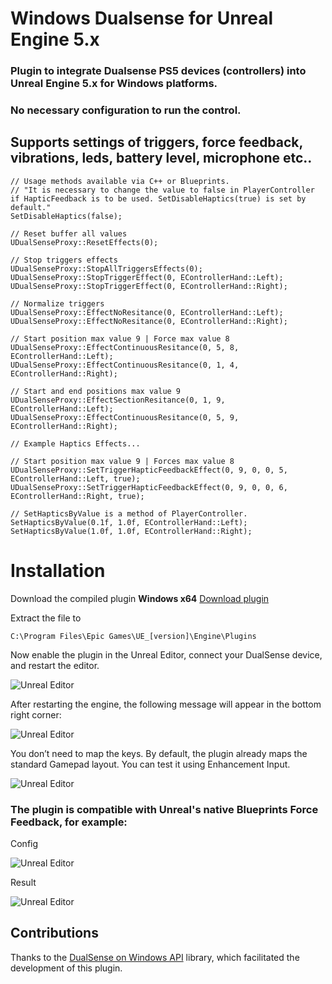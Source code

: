 # Windows Dualsense for Unreal Engine 5.x

### Plugin to integrate Dualsense PS5 devices (controllers) into Unreal Engine 5.x for Windows platforms.

### No necessary configuration to run the control.

## Supports settings of triggers, force feedback, vibrations, leds, battery level, microphone etc..

```
// Usage methods available via C++ or Blueprints. 
// "It is necessary to change the value to false in PlayerController if HapticFeedback is to be used. SetDisableHaptics(true) is set by default."
SetDisableHaptics(false);

// Reset buffer all values 
UDualSenseProxy::ResetEffects(0);

// Stop triggers effects
UDualSenseProxy::StopAllTriggersEffects(0);
UDualSenseProxy::StopTriggerEffect(0, EControllerHand::Left);
UDualSenseProxy::StopTriggerEffect(0, EControllerHand::Right);

// Normalize triggers
UDualSenseProxy::EffectNoResitance(0, EControllerHand::Left);
UDualSenseProxy::EffectNoResitance(0, EControllerHand::Right);

// Start position max value 9 | Force max value 8
UDualSenseProxy::EffectContinuousResitance(0, 5, 8, EControllerHand::Left); 
UDualSenseProxy::EffectContinuousResitance(0, 1, 4, EControllerHand::Right);

// Start and end positions max value 9
UDualSenseProxy::EffectSectionResitance(0, 1, 9, EControllerHand::Left); 
UDualSenseProxy::EffectContinuousResitance(0, 5, 9, EControllerHand::Right);

// Example Haptics Effects...

// Start position max value 9 | Forces max value 8 
UDualSenseProxy::SetTriggerHapticFeedbackEffect(0, 9, 0, 0, 5, EControllerHand::Left, true);
UDualSenseProxy::SetTriggerHapticFeedbackEffect(0, 9, 0, 0, 6, EControllerHand::Right, true);

// SetHapticsByValue is a method of PlayerController.
SetHapticsByValue(0.1f, 1.0f, EControllerHand::Left);
SetHapticsByValue(1.0f, 1.0f, EControllerHand::Right);

```

# Installation
Download the compiled plugin **Windows x64**
[Download plugin](https://github.com/rafaelvaloto/WindowsDualsenseUnreal/blob/master/WindowsDualsense_ds5w.zip)

Extract the file to

```C:\Program Files\Epic Games\UE_[version]\Engine\Plugins```

Now enable the plugin in the Unreal Editor, connect your DualSense device, and restart the editor.

![Unreal Editor](https://github.com/rafaelvaloto/WindowsDualsenseUnreal/blob/master/Images/PluginsEngine.png)


After restarting the engine, the following message will appear in the bottom right corner:

![Unreal Editor](https://github.com/rafaelvaloto/WindowsDualsenseUnreal/blob/master/Images/IsConnection.png)

You don’t need to map the keys. By default, the plugin already maps the standard Gamepad layout.
You can test it using Enhancement Input.

![Unreal Editor](https://github.com/rafaelvaloto/WindowsDualsenseUnreal/blob/master/Images/Mapp.gif)

### The plugin is compatible with Unreal's native Blueprints Force Feedback, for example:

Config

![Unreal Editor](https://github.com/rafaelvaloto/WindowsDualsenseUnreal/blob/master/Images/Feedback.png)

Result

![Unreal Editor](https://github.com/rafaelvaloto/WindowsDualsenseUnreal/blob/master/Images/DS_Led.jpg)


## Contributions

Thanks to the [DualSense on Windows API](https://github.com/Ohjurot/DualSense-Windows) library, which facilitated the development of this plugin.
